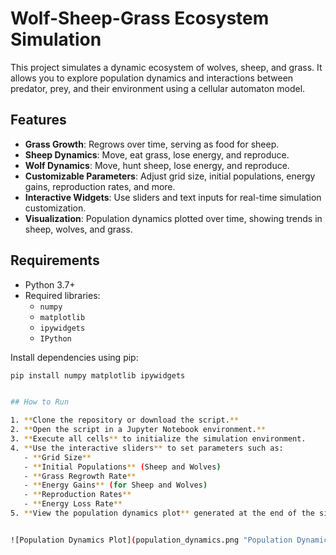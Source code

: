 # Wolf-Sheep-Grass Ecosystem Simulation

This project simulates a dynamic ecosystem of wolves, sheep, and grass. It allows you to explore population dynamics and interactions between predator, prey, and their environment using a cellular automaton model.

## Features

- **Grass Growth**: Regrows over time, serving as food for sheep.
- **Sheep Dynamics**: Move, eat grass, lose energy, and reproduce.
- **Wolf Dynamics**: Move, hunt sheep, lose energy, and reproduce.
- **Customizable Parameters**: Adjust grid size, initial populations, energy gains, reproduction rates, and more.
- **Interactive Widgets**: Use sliders and text inputs for real-time simulation customization.
- **Visualization**: Population dynamics plotted over time, showing trends in sheep, wolves, and grass.

## Requirements

- Python 3.7+
- Required libraries:
  - `numpy`
  - `matplotlib`
  - `ipywidgets`
  - `IPython`

Install dependencies using pip:

```bash
pip install numpy matplotlib ipywidgets


## How to Run

1. **Clone the repository or download the script.**
2. **Open the script in a Jupyter Notebook environment.**
3. **Execute all cells** to initialize the simulation environment.
4. **Use the interactive sliders** to set parameters such as:
   - **Grid Size**
   - **Initial Populations** (Sheep and Wolves)
   - **Grass Regrowth Rate**
   - **Energy Gains** (for Sheep and Wolves)
   - **Reproduction Rates**
   - **Energy Loss Rate**
5. **View the population dynamics plot** generated at the end of the simulation.


![Population Dynamics Plot](population_dynamics.png "Population Dynamics Over Time")
